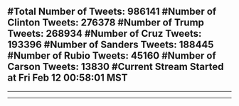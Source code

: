 #Total Number of Tweets: 986141 
#Number of Clinton Tweets: 276378
#Number of Trump Tweets: 268934
#Number of Cruz Tweets: 193396
#Number of Sanders Tweets: 188445
#Number of Rubio Tweets: 45160
#Number of Carson Tweets: 13830
#Current Stream Started at Fri Feb 12 00:58:01 MST
---
---
---
